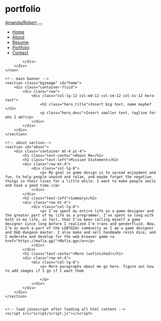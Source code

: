 # portfolio

<!DOCTYPE html>
<html lang="en">
<head>
  <title>Amanda/Robert's Portfolio</title>
  <meta charset="utf-8">
  <meta name="viewport" content="width=device-width, initial-scale=1">
  <!-- linking css file -->
  <link rel="stylesheet" href="style.css">
  <!-- bootstrap CDN -->
  <link href="https://cdn.jsdelivr.net/npm/bootstrap@5.1.3/dist/css/bootstrap.min.css" rel="stylesheet">
  <script src="https://cdn.jsdelivr.net/npm/bootstrap@5.1.3/dist/js/bootstrap.bundle.min.js"></script>
  <!-- font awesome -->
  <script src="https://kit.fontawesome.com/31149d48b0.js" crossorigin="anonymous"></script>
</head>

<body>
	<nav class="navbar navbar-expand-lg fixed-top navbarScroll">
        <div class="container">
            <a class="navbar-brand" href="#">Amanda/Robert</a>
            <button class="navbar-toggler" type="button" data-bs-toggle="collapse" data-bs-target="#navbarSupportedContent" aria-controls="navbarSupportedContent" aria-expanded="false" aria-label="Toggle navigation">
                <span class="navbar-toggler-icon"></span>
            </button>
            <div class="collapse navbar-collapse" id="navbarSupportedContent">
                <ul class="navbar-nav ms-auto">
                    <li class="nav-item active">
                        <a class="nav-link" href="#home">Home</a>
                    </li>
                    <li class="nav-item">
                        <a class="nav-link" href="#about">About</a>
                    </li>
                    <li class="nav-item">
                        <a class="nav-link" href="#services">Resume</a>
                    </li>
                    <li class="nav-item">
                        <a class="nav-link" href="#portfolio">Portfolio</a>
                    </li>
                    <li class="nav-item">
                        <a class="nav-link" href="#contact">Contact</a>
                    </li>
                </ul>
                
            </div>
        </div>
    </nav>
	
	<!-- main banner -->
    <section class="bgimage" id="home">
        <div class="container-fluid">
            <div class="row">
				<div class="col-lg-12 col-md-12 col-sm-12 col-xs-12 hero-text">
					<h2 class="hero_title">Insert big text, name maybe?</h2>
					<p class="hero_desc">Insert smaller text, tagline for who I am?</p>
				</div>
            </div>
        </div>
    </section>
	
	<!-- about section-->
    <section id="about">
        <div class="container mt-4 pt-4">
            <h1 class="text-center">About Me</h1>
            <h2 class="text-left">Mission Statement</h2>
            <div class="row mt-4">
                <div class="col-lg-8">
                    <p> My goal in game design is to spread enjoyment and fun, to help people unwind and relax, and maybe forget the negative things in their lives for a little while. I want to make people smile and have a good time.</p>
                </div>
            </div>
            <h2 class="text-left">Summary</h2>
            <div class="row mt-4">
                <div class="col-lg-8">
                    <p> I’ve spent my entire life as a game designer and the greater part of my life as a programmer. I’ve spent so long with both in my life, in fact, that I’ve been calling myself a game designer since long before I realized I’m trans and genderfluid. Now, I’m as much a part of the LGBTQIA+ community as I am a game designer and D&D dungeon master. I also make and sell handmade resin dice, and I moderate and develop for the web browser game <a href="https://mafia.gg/">Mafia.gg</a></p>
                </div>
            </div>
            <h2 class="text-center">More (unfinished)</h1>
            <div class="row mt-4">
                <div class="col-lg-8">
                    <p> More paragraphs about me go here. figure out how to add images if I go if I want them
                        
                    </p>
                </div>
            </div>
		</div>
    </section>


    <!-- load javascript after loading all html content -->
    <script src="script/script.js"></script>
</body>
</html>